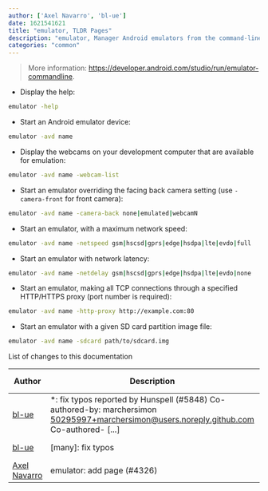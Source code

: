 ```yaml
---
author: ['Axel Navarro', 'bl-ue']
date: 1621541621
title: "emulator, TLDR Pages"
description: "emulator, Manager Android emulators from the command-line."
categories: "common"
---
```

> More information: <https://developer.android.com/studio/run/emulator-commandline>.

- Display the help:

```bash
emulator -help
```

- Start an Android emulator device:

```bash
emulator -avd name
```

- Display the webcams on your development computer that are available for emulation:

```bash
emulator -avd name -webcam-list
```

- Start an emulator overriding the facing back camera setting (use `-camera-front` for front camera):

```bash
emulator -avd name -camera-back none|emulated|webcamN
```

- Start an emulator, with a maximum network speed:

```bash
emulator -avd name -netspeed gsm|hscsd|gprs|edge|hsdpa|lte|evdo|full
```

- Start an emulator with network latency:

```bash
emulator -avd name -netdelay gsm|hscsd|gprs|edge|hsdpa|lte|evdo|none
```

- Start an emulator, making all TCP connections through a specified HTTP/HTTPS proxy (port number is required):

```bash
emulator -avd name -http-proxy http://example.com:80
```

- Start an emulator with a given SD card partition image file:

```bash
emulator -avd name -sdcard path/to/sdcard.img
```
List of changes to this documentation


Author | Description | ISO 8601 Date | GitHub link
------|-----|-----|-----
[bl-ue](mailto:54780737+bl-ue@users.noreply.github.com) | *: fix typos reported by Hunspell (#5848) Co-authored-by: marchersimon <50295997+marchersimon@users.noreply.github.com> Co-authored- [...] | 2021-05-20T22:13:41 | [8ebd171d6f00](https://github.com/tldr-pages/tldr/commit/8ebd171d6f001698709fefc02b1fd5cc9f3a99c4)
[bl-ue](mailto:54780737+bl-ue@users.noreply.github.com) | [many]: fix typos | 2020-12-11T22:27:28 | [2718393db1a3](https://github.com/tldr-pages/tldr/commit/2718393db1a358b04f94effb6a8b16e61647fb0b)
[Axel Navarro](mailto:navarroaxel@gmail.com) | emulator: add page (#4326) | 2020-09-14T13:58:51 | [928f80da0146](https://github.com/tldr-pages/tldr/commit/928f80da01467fdc4e1d73a589be277d54c50ccf)

